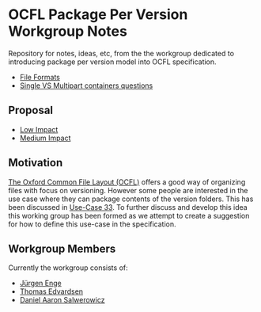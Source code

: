 # OCFL Package Per Version Workgroup Notes
Repository for notes, ideas, etc, from the the workgroup dedicated to introducing package per version model into OCFL specification.

* [File Formats](format-questions.md)
* [Single VS Multipart containers questions](single-vs-multipart-containers-questions.md)

## Proposal
* [Low Impact](proposal-low-impact.md)
* [Medium Impact](proposal-medium-impact.md)

## Motivation
[The Oxford Common File Layout (OCFL)](https://github.com/OCFL/spec "OCFL spec repository on GitHub") offers a good way of organizing files with focus on versioning.
However some people are interested in the use case where they can package contents of the version folders.
This has been discussed in [Use-Case 33](https://github.com/OCFL/Use-Cases/issues/33 "Discussion surrounding 'Package per version storage' use-case").
To further discuss and develop this idea this working group has been formed as we attempt to create a suggestion for how to define this use-case in the specification.

## Workgroup Members
Currently the workgroup consists of:

- [Jürgen Enge](https://www.linkedin.com/in/j%C3%BCrgen-enge-287873)
- [Thomas Edvardsen](https://www.linkedin.com/in/thomasedvardsen)
- [Daniel Aaron Salwerowicz](https://www.linkedin.com/in/salwerowicz)
